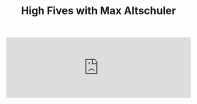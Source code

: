 ﻿---
layout: podcast
title: High Fives with Max Altschuler
description: Ryan sits down and talks about being a sales hacker and hacking your sales career with Max Altschuler, VP of Marketing of Outreach, and CEO of SalesHacker.
coverImage: ./img/podcast/podcast-image-3.jpg
refLink: ter.li/8qkeqy

audioLinks: https://w.soundcloud.com/player/?url=https%3A%2F%2Fapi.soundcloud.com%2Ftracks%2F481936290&amp;auto_play=false&amp;show_artwork=true&amp;visual=true&amp;origin=twitter
webImage: ./img/podcast/video-img/image-5.png
---

<iframe width="100%" height="166" scrolling="no" frameborder="no" src="https://w.soundcloud.com/player/?url=https%3A%2F%2Fapi.soundcloud.com%2Ftracks%2F481936290&amp;auto_play=false&amp;show_artwork=true&amp;visual=true&amp;origin=twitter"></iframe>